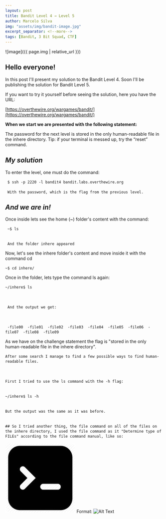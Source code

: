 ```yaml
---
layout: post
title: Bandit Level 4 → Level 5
author: Marcelo Silva
img: "assets/img/bandit-image.jpg"
excerpt_separator: <!--more-->
tags: [Bandit, 3 Bit Squad, CTF]
---
```


![image]({{ page.img | relative_url }})



## Hello everyone!


In this post I'll present my solution to the Bandit Level 4. Soon I'll be publishing the solution for Bandit Level 5.

<!--more-->
If you want to try it yourself before seeing the solution, here you have the URL:


[https://overthewire.org/wargames/bandit/](https://overthewire.org/wargames/bandit/)


**When we start we are presented with the following statement:**

The password for the next level is stored in the only human-readable file in the inhere directory. Tip: if your terminal is messed up, try the “reset” command.



## *My solution*


To enter the level, one must do the command: 
     

     $ ssh -p 2220 -l bandit4 bandit.labs.overthewire.org

     With the password, which is the flag from the previous level.
    
    
## *And we are in!*     



Once inside lets see the home (~) folder's content with the command:

     ~$ ls


     And the folder inhere appeared



Now, let's see the inhere folder's content and move inside it with the command cd



    ~$ cd inhere/



Once in the folder, lets type the command ls again:



    ~/inhere$ ls



     And the output we get:



     -file00  -file01  -file02  -file03  -file04  -file05  -file06  -file07  -file08  -file09



   

As we have on the challenge statement the flag is "stored in the only human-readable file in the inhere directory". 


    After some search I manage to find a few possible ways to find human-readable files.

   

    First I tried to use the ls command with the -h flag:


    ~/inhere$ ls -h


    But the output was the same as it was before.


    ## So I tried another thing, the file command on all of the files on the inhere directory, I used the file command as it "Determine type of FILEs" according to the file command manual, like so:

![GitHub Logo](/images/images.jpeg)
Format: ![Alt Text](url)
